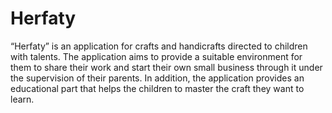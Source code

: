 # Herfaty
“Herfaty” is an application for crafts and handicrafts directed to children with talents. The application aims to provide a suitable environment for them to share their work and start their own small business through it under the supervision of their parents. In addition, the application provides an educational part that helps the children to master the craft they want to learn.
